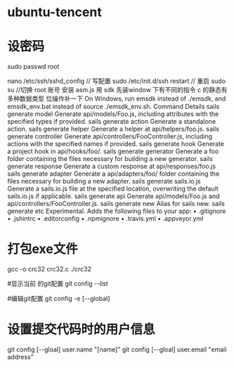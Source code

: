 # ubuntu-tencent 
# 设密码
 sudo passwd root

nano /etc/ssh/sshd_config
// 写配置
sudo /etc/init.d/ssh restart
// 重启
sudo su
//切换 root 账号
安装 asm.js
用 sdk 先装window 下有不同的指令
c 的静态有多种数据类型 位操作补一下
On Windows, run emsdk instead of ./emsdk, and emsdk_env.bat instead of source ./emsdk_env.sh.
Command	Details
sails generate model	Generate api/models/Foo.js, including attributes with the specified types if provided.
sails generate action	Generate a standalone action.
sails generate helper	Generate a helper at api/helpers/foo.js.
sails generate controller	Generate api/controllers/FooController.js, including actions with the specified names if provided.
sails generate hook	Generate a project hook in api/hooks/foo/.
sails generate generator	Generate a foo folder containing the files necessary for building a new generator.
sails generate response	Generate a custom response at api/responses/foo.js
sails generate adapter	Generate a api/adapters/foo/ folder containing the files necessary for building a new adapter.
sails generate sails.io.js	Generate a sails.io.js file at the specified location, overwriting the default sails.io.js if applicable.
sails generate api	Generate api/models/Foo.js and api/controllers/FooController.js.
sails generate new	Alias for sails new.
sails generate etc	Experimental. Adds the following files to your app:
• .gitignore 
• .jshintrc 
• .editorconfig 
• .npmignore 
• .travis.yml 
• .appveyor.yml
# 打包exe文件
 gcc -o crc32 crc32.c
 ./crc32
 
 
 
#显示当前 的git配置
git config --list

#编辑git配置
git config -e [--global]

# 设置提交代码时的用户信息
git config [--gloal] user.name "[name]"
git config [--gloal] user.email "email address"

